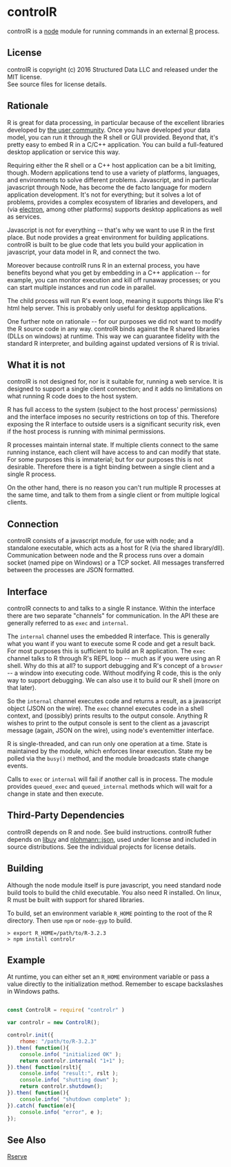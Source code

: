 controlR
========

controlR is a [node][1] module for running commands in an external [R][2] process.

License
-------

controlR is copyright (c) 2016 Structured Data LLC and released under the MIT license.  
See source files for license details.

Rationale
---------

R is great for data processing, in particular because of the excellent libraries
developed by [the user community][3].  Once you have developed your data model, you
can run it through the R shell or GUI provided.  Beyond that, it's pretty easy to
embed R in a C/C++ application.  You can build a full-featured desktop application
or service this way.

Requiring either the R shell or a C++ host application can be a bit limiting, though.
Modern applications tend to use a variety of platforms, languages, and environments
to solve different problems.  Javascript, and in particular javascript through Node,
has become the de facto language for modern application development.  It's not for
everything; but it solves a lot of problems, provides a complex ecosystem of libraries
and developers, and (via [electron][6], among other platforms) supports desktop
applications as well as services.

Javascript is not for everything -- that's why we want to use R in the first place.
But node provides a great environment for building applications.  controlR is built to
be glue code that lets you build your application in javascript, your data model in
R, and connect the two.

Moreover because controlR runs R in an external process, you have benefits beyond
what you get by embedding in a C++ application -- for example, you can monitor
execution and kill off runaway processes; or you can start multiple instances and
run code in parallel.

The child process will run R's event loop, meaning it supports things like R's html
help server.  This is probably only useful for desktop applications.

One further note on rationale -- for our purposes we did not want to modify the R
source code in any way.  controlR binds against the R shared libraries (DLLs on
windows) at runtime.  This way we can guarantee fidelity with the standard R
interpreter, and building against updated versions of R is trivial.

What it is not
--------------

controlR is not designed for, nor is it suitable for, running a web service.  It is
designed to support a single client connection; and it adds no limitations on what
running R code does to the host system.  

R has full access to the system (subject to the host process' permissions) and the
interface imposes no security restrictions on top of this.  Therefore exposing the
R interface to outside users is a significant security risk, even if the host process
is running with minimal permissions.  

R processes maintain internal state.  If multiple clients connect to the same running
instance, each client will have access to and can modify that state.  For some purposes
this is immaterial; but for our purposes this is not desirable.  Therefore there is a
tight binding between a single client and a single R process.  

On the other hand, there is no reason you can't run multiple R processes at the same time,
and talk to them from a single client or from multiple logical clients.

Connection
----------

controlR consists of a javascript module, for use with node; and a standalone executable,
which acts as a host for R (via the shared library/dll).  Communication between node and
the R process runs over a domain socket (named pipe on Windows) or a TCP socket.  All
messages transferred between the processes are JSON formatted.

Interface
---------

controlR connects to and talks to a single R instance.  Within the interface there are
two separate "channels" for communication.  In the API these are generally referred to
as `exec` and `internal`.

The `internal` channel uses the embedded R interface.  This is generally what you want
if you want to execute some R code and get a result back.  For most purposes this is
sufficient to build an R application.  The `exec` channel talks to R through R's REPL
loop -- much as if you were using an R shell.  Why do this at all? to support debugging
and R's concept of a `browser` -- a window into executing code.  Without modifying R code,
this is the only way to support debugging.  We can also use it to build our R shell
(more on that later).

So the `internal` channel executes code and returns a result, as a javascript object
(JSON on the wire).  The `exec` channel executes code in a shell context, and (possibly)
prints results to the output console.  Anything R wishes to print to the output console
is sent to the client as a javascript message (again, JSON on the wire), using node's
eventemitter interface.

R is single-threaded, and can run only one operation at a time.  State is maintained by
the module, which enforces linear execution.  State my be polled via the `busy()` method,
and the module broadcasts state change events.  

Calls to `exec` or `internal` will fail if another call is in process.  The module
provides `queued_exec` and `queued_internal` methods which will wait for a change in state
and then execute.

Third-Party Dependencies
------------------------

controlR depends on R and node.  See build instructions.  controlR futher depends on
[libuv][4] and [nlohmann::json][5], used under license and included in source distributions.
See the individual projects for license details.  

Building
--------

Although the node module itself is pure javascript, you need standard node build tools to
build the child executable.  You also need R installed.  On linux, R must be built with
support for shared libraries.

To build, set an environment variable `R_HOME` pointing to the root of the R directory.
Then use `npm` or `node-gyp` to build.

```
> export R_HOME=/path/to/R-3.2.3
> npm install controlr
```

Example
-------

At runtime, you can either set an `R_HOME` environment variable or pass a value directly
to the initialization method.  Remember to escape backslashes in Windows paths.

```javascript

const ControlR = require( "controlr" )

var controlr = new ControlR();

controlr.init({
    rhome: "/path/to/R-3.2.3"
}).then( function(){
	console.info( "initialized OK" );
	return controlr.internal( "1+1" );
}).then( function(rslt){
	console.info( "result:", rslt );
	console.info( "shutting down" );
	return controlr.shutdown();
}).then( function(){
	console.info( "shutdown complete" );
}).catch( function(e){
	console.info( "error", e );
});

```

See Also
--------

[Rserve][13]

[1]: https://nodejs.org
[2]: https://www.r-project.org/
[3]: https://cran.r-project.org/
[4]: https://github.com/libuv/libuv
[5]: https://github.com/nlohmann/json
[6]: http://electron.atom.io/
[13]: https://rforge.net/Rserve/
